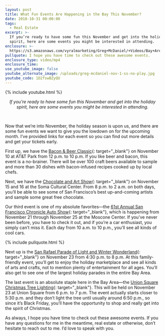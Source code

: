 ```yaml
---
layout: post
title: What Fun Events Are Happening in the Bay This November?
date: 2018-10-31 00:00:00
tags:
  - Real Estate
excerpt: >-
  If you’re ready to have some fun this November and get into the holiday
  spirit, here are some events you might be interested in attending.
enclosure: >-
  https://s3.amazonaws.com/vyralmarketing/Greg+McDaniel/+Videos/Bay+Area+Real+Estate+Agent+-+What+Fun+Events+Are+Happening+in+the+Bay+This+November%253F.mp4
pullquote: I hope you have time to check out these awesome events.
enclosure_type: video/mp4
enclosure_time:
use_youtube_image: false
youtube_alternate_image: /uploads/greg-mcdaniel-nov-1-ss-no-play.jpg
youtube_code: 1D2fswBZyQU
---
```


{% include youtube.html %}

<center><em>If you&rsquo;re ready to have some fun this November and get into the holiday spirit, here are some events you might be interested in attending.</em></center>

&nbsp;

Now that we’re into November, the holiday season is upon us, and there are some fun events we want to give you the lowdown on for the upcoming month. I’ve provided links for each event so you can find out more details and get your tickets early.

First up, we have the [Bacon & Beer Classic](https://www.eventbrite.com/e/san-francisco-bacon-and-beer-classic-tickets-48891682338){: target="_blank"} on November 10 at AT&T Park from 12 p.m. to 10 p.m. If you like beer and bacon, this event is a no-brainer. There will be over 100 craft beers available to sample and more than 30 dishes with bacon-infused recipes cooked up by local chefs.

Next, we have the [Chocolate and Art Show](https://www.eventbrite.com/e/chocolate-and-art-show-san-francisco-november-15-16-2018-tickets-44691771291){: target="_blank"} on November 15 and 16 at the Soma Cultural Center. From 8 p.m. to 2 a.m. on both days, you’ll be able to see some of San Francisco’s best up-and-coming artists and sample some great free chocolate.

Our third event is one of my absolute favorites—the [61st Annual San Francisco Chronicle Auto Show](https://www.sfautoshow.com/){: target="_blank"}, which is happening from November 21 through November 25 at the Moscone Center. If you’ve never been before, you have to check it out, and if you’re a car enthusiast, you simply can’t miss it. Each day from 10 a.m. to 10 p.m., you’ll see all kinds of cool cars.

{% include pullquote.html %}

Next up is the [San Rafael Parade of Light and Winter Wonderland](https://www.eventbrite.com/e/the-san-rafael-39th-annual-parade-of-lights-and-winter-wonderland-tickets-42573052145){: target="_blank"} on November 23 from 4:30 p.m. to 8 p.m. At this family-friendly event, you’ll get to enjoy the holiday marketplace and see all kinds of arts and crafts, not to mention plenty of entertainment for all ages. You’ll also get to see one of the largest holiday parades in the entire Bay Area.

The last event is an absolute staple here in the Bay Area—the [Union Square Christmas Tree Lighting](https://www.sftourismtips.com/union-square-christmas-tree-lighting.html){: target="_blank"}. This will be held on November 23 at Union Square from 6 p.m. to 7 p.m. The event actually starts closer to 5:30 p.m. and they don’t light the tree until usually around 6:50 p.m., so since it’s Black Friday, you’ll have the opportunity to shop and really get into the spirit of Christmas.

As always, I hope you have time to check out these awesome events. If you have any questions for me in the meantime, real estate or otherwise, don’t hesitate to reach out to me. I’d love to speak with you.